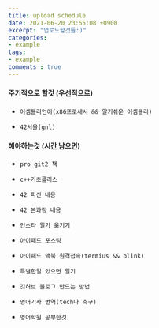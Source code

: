 ```yaml
---
title: upload schedule
date: 2021-06-20 23:55:08 +0900
excerpt: "업로드할것들:)"
categories:
- example
tags: 
- example
comments : true
---
```



#### 주기적으로 할것 (우선적으로)

* `어셈블리언어(x86프로세서 && 알기쉬운 어셈블리)`

* `42서울(gnl)`

#### 해야하는것  (시간 남으면)

* `pro git2 책`

* `c++기초플러스`

* `42 피신 내용`

* `42 본과정 내용`

* `인스타 일기 옮기기`

* `아이패드 포스팅`

* `아이패드 맥북 원격접속(termius && blink)`

* `특별한일 있으면 일기`

* `깃허브 블로그 만드는 방법`

* `영어기사 번역(tech나 축구)`

* `영어학원 공부한것`
